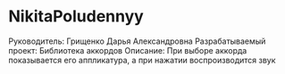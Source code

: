 # NikitaPoludennyy
Руководитель:
Грищенко Дарья Александровна
Разрабатываемый проект:
Библиотека аккордов
Описание:
При выборе аккорда показывается его аппликатура, а при нажатии воспроизводится звук
